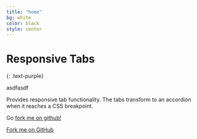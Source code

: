 ```yaml
---
title: "home"
bg: white
color: black
style: center
---
```


# Responsive Tabs
{: .text-purple}

<div class="browser-mockup">
asdfasdf
</div>

Provides responsive tab functionality. The tabs transform to an accordion when it reaches a CSS breakpoint.

Go [fork me on github!](https://github.com/jellekralt/Responsive-Tabs)

<span id="forkongithub">
  <a href="{{ site.source_link }}" class="bg-blue">
    Fork me on GitHub
  </a>
</span>

